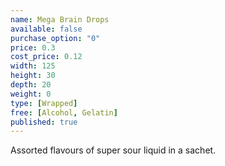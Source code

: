 ```yaml
---
name: Mega Brain Drops
available: false
purchase_option: "0"
price: 0.3
cost_price: 0.12
width: 125
height: 30
depth: 20
weight: 0
type: [Wrapped]
free: [Alcohol, Gelatin]
published: true
---
```

Assorted flavours of super sour liquid in a sachet.